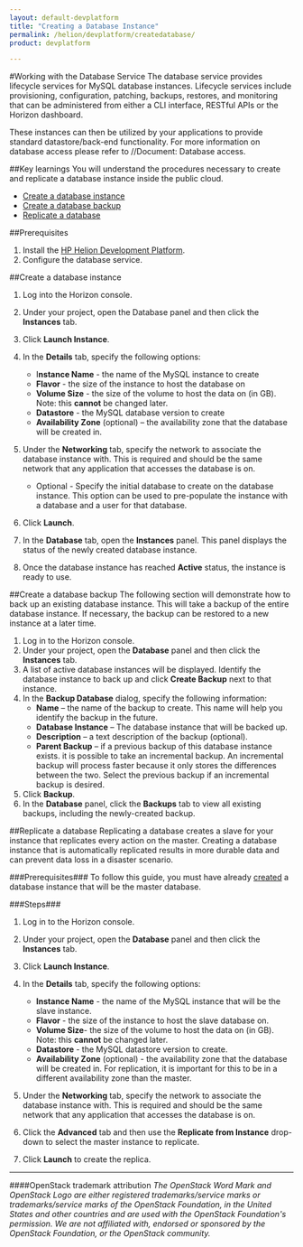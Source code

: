 ```yaml
---
layout: default-devplatform
title: "Creating a Database Instance"
permalink: /helion/devplatform/createdatabase/
product: devplatform

---
```

<!--UNDER REVISION-->

#Working with the Database Service 
The database service provides lifecycle services for MySQL database instances. Lifecycle services include provisioning, configuration, patching, backups, restores, and monitoring that can be administered from either a CLI interface, RESTful APIs or the Horizon dashboard. 

These instances can then be utilized by your applications to provide standard datastore/back-end functionality. For more information on database access please refer to //Document: Database access.

##Key learnings
You will understand the procedures necessary to create and replicate a database instance inside the public cloud. 

- [Create a database instance](#create)
- [Create a database backup](#backup)
- [Replicate a database](#replicate)

##Prerequisites
1. Install the [HP Helion Development Platform](/helion/devplatform/install/). 
2. Configure the database service.


##Create a database instance<a name="create"></a>

1. Log into the Horizon console.
2. Under your project, open the Database panel and then click the **Instances** tab. 
2. Click **Launch Instance**.
3. In the **Details** tab, specify the following options: 
	- I**nstance Name** - the name of the MySQL instance to create 
	- **Flavor** - the size of the instance to host the database on
	- **Volume Size** - the size of the volume to host the data on (in GB). Note: this **cannot** be changed later.
	- **Datastore** - the MySQL database version to create
	- **Availability Zone** (optional) – the availability zone that the database will be created in.

4.	Under the **Networking** tab, specify the network to associate the database instance with. This is required and should be the same network that any application that accesses the database is on. 
	- Optional - Specify the initial database to create on the database instance. This option can be used to pre-populate the instance with a database and a user for that database.  
6.	Click **Launch**.
7.	In the **Database** tab, open the **Instances** panel. This panel displays the status of the newly created database instance. 
8.	Once the database instance has reached **Active** status, the instance is ready to use.

##Create a database backup<a name="backup"></a>
The following section will demonstrate how to back up an existing database instance. This will take a backup of the entire database instance. If necessary, the backup can be restored to a new instance at a later time. 

1.	Log in to the Horizon console.
2.	Under your project, open the **Database** panel and then click the **Instances** tab.
3.	A list of active database instances will be displayed. Identify the database instance to back up and click **Create Backup** next to that instance.
3.	In the **Backup Database** dialog, specify the following information:
	- **Name** – the name of the backup to create. This name will help you identify the backup in the future.
	- **Database Instance** – The database instance that will be backed up.
	- **Description** – a text description of the backup (optional).
	- **Parent Backup** – if a previous backup of this database instance exists. it is possible to take an incremental backup. An incremental backup will process faster because it only stores the differences between the two. Select the previous backup if an incremental backup is desired.
4.	Click **Backup**.
5.	In the **Database** panel, click the **Backups** tab to view all existing backups, including the newly-created backup.

##Replicate a database<a name="replicate"></a>
Replicating a database creates a slave for your instance that replicates every action on the master. Creating a database instance that is automatically replicated results in more durable data and can prevent data loss in a disaster scenario.

###Prerequisites###
To follow this guide, you must have already [created](#create) a database instance that will be the master database.  

###Steps###
1.	Log in to the Horizon console.
2.	Under your project, open the **Database** panel and then click the **Instances** tab.
2.	Click **Launch Instance**.
3.	In the **Details** tab, specify the following options:
	- **Instance Name** - the name of the MySQL instance that will be the slave instance.
	- **Flavor** - the size of the instance to host the slave database on.
	- **Volume Size**- the size of the volume to host the data on (in GB). Note: this **cannot** be changed later. 
	- **Datastore** - the MySQL datastore version to create.
	- **Availability Zone** (optional) - the availability zone that the database will be created in. For replication, it is important for this to be in a different availability zone than the master.

4.	Under the **Networking** tab, specify the network to associate the database instance with. This is required and should be the same network that any application that accesses the database is on.
5.	Click the **Advanced** tab  and then use the **Replicate from Instance** drop-down to select the master instance to replicate.
6.	Click **Launch** to create the replica.

----
####OpenStack trademark attribution
*The OpenStack Word Mark and OpenStack Logo are either registered trademarks/service marks or trademarks/service marks of the OpenStack Foundation, in the United States and other countries and are used with the OpenStack Foundation's permission. We are not affiliated with, endorsed or sponsored by the OpenStack Foundation, or the OpenStack community.*


 
